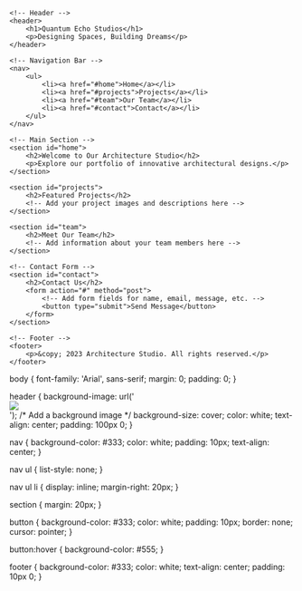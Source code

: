 <!DOCTYPE html>
<html lang="en">
<head>
    <meta charset="UTF-8">
    <meta name="viewport" content="width=device-width, initial-scale=1.0">
    <link rel="stylesheet" href="styles.css">
    <title>Quantum Echo Studios</title>
</head>
<body>

    <!-- Header -->
    <header>
        <h1>Quantum Echo Studios</h1>
        <p>Designing Spaces, Building Dreams</p>
    </header>

    <!-- Navigation Bar -->
    <nav>
        <ul>
            <li><a href="#home">Home</a></li>
            <li><a href="#projects">Projects</a></li>
            <li><a href="#team">Our Team</a></li>
            <li><a href="#contact">Contact</a></li>
        </ul>
    </nav>

    <!-- Main Section -->
    <section id="home">
        <h2>Welcome to Our Architecture Studio</h2>
        <p>Explore our portfolio of innovative architectural designs.</p>
    </section>

    <section id="projects">
        <h2>Featured Projects</h2>
        <!-- Add your project images and descriptions here -->
    </section>

    <section id="team">
        <h2>Meet Our Team</h2>
        <!-- Add information about your team members here -->
    </section>

    <!-- Contact Form -->
    <section id="contact">
        <h2>Contact Us</h2>
        <form action="#" method="post">
            <!-- Add form fields for name, email, message, etc. -->
            <button type="submit">Send Message</button>
        </form>
    </section>

    <!-- Footer -->
    <footer>
        <p>&copy; 2023 Architecture Studio. All rights reserved.</p>
    </footer>

</body>
</html>
body {
    font-family: 'Arial', sans-serif;
    margin: 0;
    padding: 0;
}

header {
    background-image: url('<img style="-webkit-user-select:none; display:block; margin:auto; padding:env(safe-area-inset-top) env(safe-area-inset-right) env(safe-area-inset-bottom) env(safe-area-inset-left);" src="file:///Users/tonyrandall/Desktop/Screen%20Shot%202023-12-15%20at%203.23.26%20PM.png">'); /* Add a background image */
    background-size: cover;
    color: white;
    text-align: center;
    padding: 100px 0;
}

nav {
    background-color: #333;
    color: white;
    padding: 10px;
    text-align: center;
}

nav ul {
    list-style: none;
}

nav ul li {
    display: inline;
    margin-right: 20px;
}

section {
    margin: 20px;
}

button {
    background-color: #333;
    color: white;
    padding: 10px;
    border: none;
    cursor: pointer;
}

button:hover {
    background-color: #555;
}

footer {
    background-color: #333;
    color: white;
    text-align: center;
    padding: 10px 0;
}
